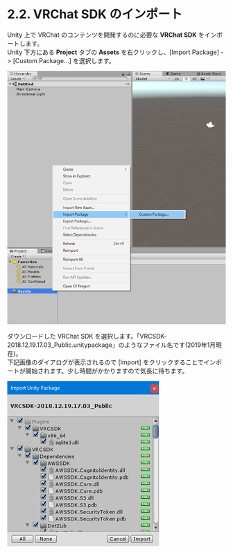 # 2.2. VRChat SDK のインポート

Unity 上で VRChat のコンテンツを開発するのに必要な **VRChat SDK** をインポートします。  
Unity 下方にある **Project** タブの **Assets** を右クリックし、[Import Package] -> [Custom Package...] を選択します。

![2.2.1](./resources/2.2.1.png)

ダウンロードした VRChat SDK を選択します。「VRCSDK-2018.12.19.17.03_Public.unitypackage」のようなファイル名です(2019年1月現在)。  
下記画像のダイアログが表示されるので [Import] をクリックすることでインポートが開始されます。少し時間がかかりますので気長に待ちます。

![2.2.2](./resources/2.2.2.png)


